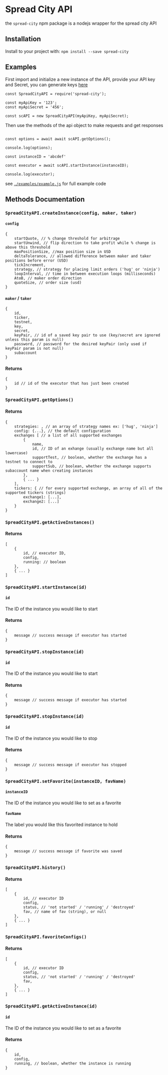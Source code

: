 # Spread City API

the `spread-city` npm package is a nodejs wrapper for the spread city API

## Installation

Install to your project with:
`npm install --save spread-city`


## Examples

First import and initialize a new instance of the API, provide your API key and Secret, you can generate keys [here](https://mrspreader.com/config)

```
const SpreadCityAPI = require('spread-city');
 
const myApiKey = '123';
const myApiSecret = '456';

const scAPI = new SpreadCityAPI(myApiKey, myApiSecret);

```

Then use the methods of the api object to make requests and get responses

```

const options = await await scAPI.getOptions();

console.log(options);

const instanceID = 'abcdef'

const executor = await scAPI.startInstance(instanceID);

console.log(executor);

```

see [`./examples/example.js`](./examples/example.js) for full example code


## Methods Documentation

### `SpreadCityAPI.createInstance(config, maker, taker)`

#### `config`
```
{
    startQuote, // % change threshold for arbitrage
    startUnwind, // flip direction to take profit while % change is above this threshold
    maxPositionSize, //max position size in USD
    deltaTolerance, // allowed difference between maker and taker positions before error (USD)
    tickIncrement,
    strategy, // strategy for placing limit orders ('hug' or 'ninja')
    loopInterval, // time in between execution loops (milliseconds)
    AtoB, // maker order direction
    quoteSize, // order size (usd)
}
```

#### `maker` / `taker`
```
{
    id,
    ticker,
    testnet,
    key,
    secret,
    keyPair, // id of a saved key pair to use (key/secret are ignored unless this param is null)
    password, // password for the desired keyPair (only used if keyPair param is not null)
    subaccount
}
```

#### Returns
```
{
    id // id of the executor that has just been created
}
```

### `SpreadCityAPI.getOptions()`

#### Returns
```
{
    strategies: , // an array of strategy names ex: ['hug', 'ninja']
    config: {...}, // the default configuration
    exchanges [ // a list of all supported exchanges
        {
            name,
            id, // ID of an exhange (usually exchange name but all lowercase)
            supportTest, // boolean, whether the exchange has a testnet to connect to
            supportSub, // boolean, whether the exchange supports subaccount name when creating instances
        },
        { ... }
    ], 
    tickers: { // for every supported exchange, an array of all of the supported tickers (strings)
        exchange1: [...],
        exchange2: [...]
    }
}
```

### `SpreadCityAPI.getActiveInstances()`

#### Returns
```
[
    {
        id, // executor ID,
        config,
        running: // boolean
    },
    { ... }
]
```


### `SpreadCityAPI.startInstance(id)`

#### `id`
The ID of the instance you would like to start


#### Returns
```
{
    message // success message if executor has started
}
```


### `SpreadCityAPI.stopInstance(id)`

#### `id`
The ID of the instance you would like to start


#### Returns
```
{
    message // success message if executor has started
}
```


### `SpreadCityAPI.stopInstance(id)`

#### `id`
The ID of the instance you would like to stop


#### Returns
```
{
    message // success message if executor has stopped
}
```

### `SpreadCityAPI.setFavorite(instanceID, favName)`

#### `instanceID`
The ID of the instance you would like to set as a favorite

#### `favName`
The label you would like this favorited instance to hold

#### Returns
```
{
    message // success message if favorite was saved
}
```



### `SpreadCityAPI.history()`

#### Returns
```
[
    {
        id, // executor ID
        config,
        status, // 'not started' / 'running' / 'destroyed'
        fav, // name of fav (string), or null
    },
    { ... }
]
```

### `SpreadCityAPI.favoriteConfigs()`

#### Returns
```
[
    {
        id, // executor ID
        config,
        status, // 'not started' / 'running' / 'destroyed'
        fav,
    },
    { ... }
]
```

### `SpreadCityAPI.getActiveInstance(id)`

#### `id`
The ID of the instance you would like to set as a favorite

#### Returns
```
{
    id,
    config,
    running, // boolean, whether the instance is running
}
```